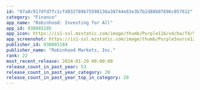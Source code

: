 ```yaml
---
id: "97a8c917dfd7fc1cfd032789b75598136a38744e83e3b7b2d88b07696c057612"
category: "Finance"
app_name: "Robinhood: Investing for All"
app_id: 938003185
app_icon: https://is1-ssl.mzstatic.com/image/thumb/Purple116/v4/ba/f4/59/baf45907-a889-6e90-a574-fd630e3848ee/AppIcon-0-1x_U007emarketing-0-7-0-sRGB-85-220-0.png/1024x1024bb.png
app_screenshot: https://is1-ssl.mzstatic.com/image/thumb/PurpleSource126/v4/f0/99/80/f0998048-ddd5-52a9-e4ff-76268272a4fd/091e17e0-69d5-41d1-9bef-20c2451eef3c_iOSX_1242x2688_2.jpg/1242x2688bb.png
publisher_id: 938003184
publisher_name: "Robinhood Markets, Inc."
rank: 22
most_recent_release: 2024-01-29 00:00:00
release_count_in_past_year: 53
release_count_in_past_year_category: 20
release_count_in_past_year_top_in_category: 28
---
```

